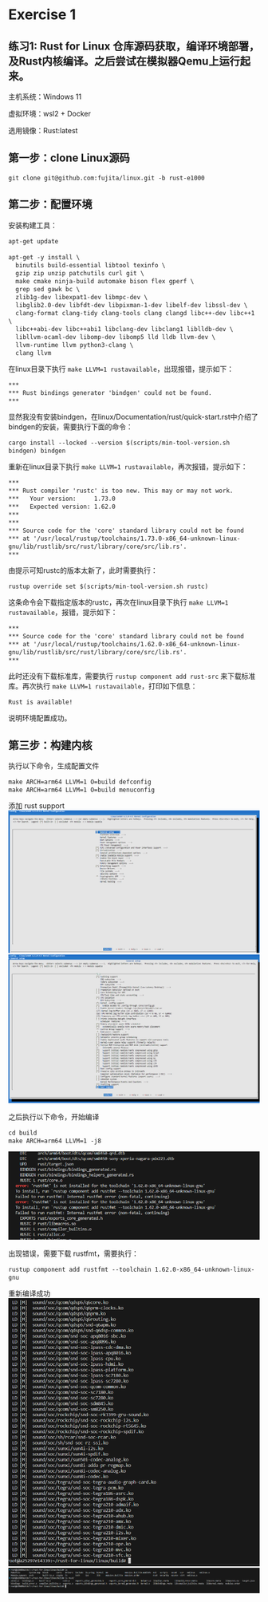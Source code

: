 # Exercise 1
## 练习1: Rust for Linux 仓库源码获取，编译环境部署，及Rust内核编译。之后尝试在模拟器Qemu上运行起来。

主机系统：Windows 11

虚拟环境：wsl2 + Docker

选用镜像：Rust:latest

## 第一步：clone Linux源码

```
git clone git@github.com:fujita/linux.git -b rust-e1000
```


## 第二步：配置环境

安装构建工具：
```
apt-get update

apt-get -y install \
  binutils build-essential libtool texinfo \
  gzip zip unzip patchutils curl git \
  make cmake ninja-build automake bison flex gperf \
  grep sed gawk bc \
  zlib1g-dev libexpat1-dev libmpc-dev \
  libglib2.0-dev libfdt-dev libpixman-1-dev libelf-dev libssl-dev \
  clang-format clang-tidy clang-tools clang clangd libc++-dev libc++1 \
  libc++abi-dev libc++abi1 libclang-dev libclang1 liblldb-dev \
  libllvm-ocaml-dev libomp-dev libomp5 lld lldb llvm-dev \
  llvm-runtime llvm python3-clang \
  clang llvm
```

在linux目录下执行 `make LLVM=1 rustavailable`，出现报错，提示如下：
```
***
*** Rust bindings generator 'bindgen' could not be found.
***
```
显然我没有安装bindgen，在linux/Documentation/rust/quick-start.rst中介绍了bindgen的安装，需要执行下面的命令：
```
cargo install --locked --version $(scripts/min-tool-version.sh bindgen) bindgen
```
重新在linux目录下执行 `make LLVM=1 rustavailable`，再次报错，提示如下：
```
***
*** Rust compiler 'rustc' is too new. This may or may not work.
***   Your version:     1.73.0
***   Expected version: 1.62.0
***
***
*** Source code for the 'core' standard library could not be found
*** at '/usr/local/rustup/toolchains/1.73.0-x86_64-unknown-linux-gnu/lib/rustlib/src/rust/library/core/src/lib.rs'.
***
```
由提示可知rustc的版本太新了，此时需要执行：
```
rustup override set $(scripts/min-tool-version.sh rustc)
```
这条命令会下载指定版本的rustc，再次在linux目录下执行 `make LLVM=1 rustavailable`，报错，提示如下：
```
***
*** Source code for the 'core' standard library could not be found
*** at '/usr/local/rustup/toolchains/1.62.0-x86_64-unknown-linux-gnu/lib/rustlib/src/rust/library/core/src/lib.rs'.
***
```
此时还没有下载标准库，需要执行 `rustup component add rust-src` 来下载标准库。再次执行 `make LLVM=1 rustavailable`，打印如下信息：
```
Rust is available!
```
说明环境配置成功。

## 第三步：构建内核

执行以下命令，生成配置文件
```
make ARCH=arm64 LLVM=1 O=build defconfig
make ARCH=arm64 LLVM=1 O=build menuconfig
```

添加 rust support
![iamge](./images/1.png)
![image](./images/2.png)


之后执行以下命令，开始编译
```
cd build
make ARCH=arm64 LLVM=1 -j8
```

![image](./images/3.png)

出现错误，需要下载 rustfmt，需要执行：
```
rustup component add rustfmt --toolchain 1.62.0-x86_64-unknown-linux-gnu
```

重新编译成功
![](./images/4.png)
![](./images/5.png)

